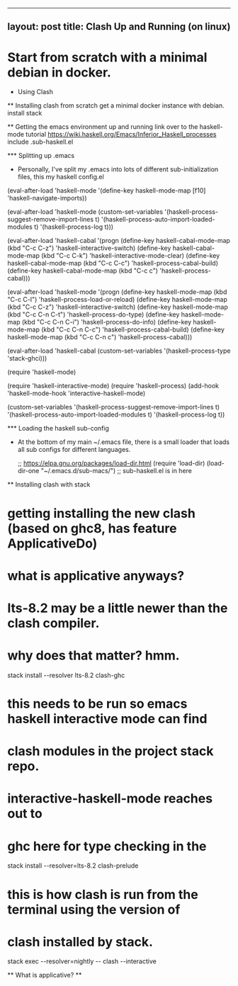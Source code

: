 ---
layout: post
title: Clash Up and Running (on linux)
----

# Start from scratch with a minimal debian in docker.

* Using Clash 

** Installing clash from scratch
  get a minimal docker instance with debian.
  install stack

** Getting the emacs environment up and running
   link over to the haskell-mode tutorial
   https://wiki.haskell.org/Emacs/Inferior_Haskell_processes
   include .sub-haskell.el 

*** Splitting up .emacs
- Personally, I've split my .emacs into lots of different
  sub-initialization files, this my haskell config.el

(eval-after-load 'haskell-mode
  '(define-key haskell-mode-map [f10] 'haskell-navigate-imports))

(eval-after-load 'haskell-mode
  (custom-set-variables
   '(haskell-process-suggest-remove-import-lines t)
   '(haskell-process-auto-import-loaded-modules t)
   '(haskell-process-log t)))

(eval-after-load 'haskell-cabal
  '(progn
     (define-key haskell-cabal-mode-map (kbd "C-c C-z") 'haskell-interactive-switch)
     (define-key haskell-cabal-mode-map (kbd "C-c C-k") 'haskell-interactive-mode-clear)
     (define-key haskell-cabal-mode-map (kbd "C-c C-c") 'haskell-process-cabal-build)
     (define-key haskell-cabal-mode-map (kbd "C-c c") 'haskell-process-cabal)))

(eval-after-load 'haskell-mode
  '(progn
     (define-key haskell-mode-map (kbd "C-c C-l") 'haskell-process-load-or-reload)
     (define-key haskell-mode-map (kbd "C-c C-z") 'haskell-interactive-switch)
     (define-key haskell-mode-map (kbd "C-c C-n C-t") 'haskell-process-do-type)
     (define-key haskell-mode-map (kbd "C-c C-n C-i") 'haskell-process-do-info)
     (define-key haskell-mode-map (kbd "C-c C-n C-c") 'haskell-process-cabal-build)
     (define-key haskell-mode-map (kbd "C-c C-n c") 'haskell-process-cabal)))

(eval-after-load 'haskell-cabal
  (custom-set-variables '(haskell-process-type 'stack-ghci)))

(require 'haskell-mode)

(require 'haskell-interactive-mode)
(require 'haskell-process)
(add-hook 'haskell-mode-hook 'interactive-haskell-mode)

(custom-set-variables
 '(haskell-process-suggest-remove-import-lines t)
 '(haskell-process-auto-import-loaded-modules t)
 '(haskell-process-log t))

*** Loading the haskell sub-config
- At the bottom of my main ~/.emacs file, there is a small loader that
  loads all sub configs for different languages. 
    
  ;; https://elpa.gnu.org/packages/load-dir.html
  (require 'load-dir)
  (load-dir-one "~/.emacs.d/sub-macs/") ;; sub-haskell.el is in here
  



** Installing clash with stack
   # getting installing the new clash (based on ghc8, has feature ApplicativeDo)
   # what is applicative anyways?   

   # lts-8.2 may be a little newer than the clash compiler.
   # why does that matter? hmm.
   stack install --resolver lts-8.2 clash-ghc

   # this needs to be run so emacs haskell interactive mode can find 
   # clash modules in the project stack repo.
   # interactive-haskell-mode reaches out to 
   # ghc here for type checking in the 
   stack install --resolver=lts-8.2 clash-prelude

   # this is how clash is run from the terminal using the version of
   # clash installed by stack. 
   stack exec --resolver=nightly -- clash --interactive

** What is applicative?
** 

